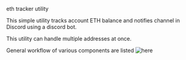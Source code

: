 eth tracker utility

This simple utility tracks account ETH balance and notifies channel in Discord using a discord bot.

This utility can handle multiple addresses at once.

General workflow of various components are listed ![here](https://imgur.com/gallery/bmS3KZC)

